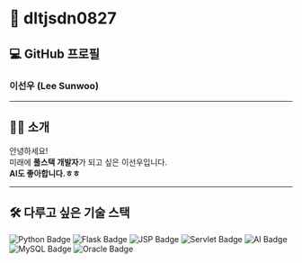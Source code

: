 # 👋 dltjsdn0827

## 💻 GitHub 프로필
### 이선우 (Lee Sunwoo)

---

## 🧑‍💻 소개  
안녕하세요!  
미래에 **풀스택 개발자**가 되고 싶은 이선우입니다.  
**AI도 좋아합니다.ㅎㅎ**

---

## 🛠️ 다루고 싶은 기술 스택
<p>
  <img src="https://img.shields.io/badge/Python-3776AB?style=for-the-badge&logo=python&logoColor=white" alt="Python Badge"/>
  <img src="https://img.shields.io/badge/Flask-000000?style=for-the-badge&logo=flask&logoColor=white" alt="Flask Badge"/>
  <img src="https://img.shields.io/badge/JSP-007396?style=for-the-badge&logo=java&logoColor=white" alt="JSP Badge"/>
  <img src="https://img.shields.io/badge/Servlet-6DB33F?style=for-the-badge&logo=java&logoColor=white" alt="Servlet Badge"/>
  <img src="https://img.shields.io/badge/AI-FF6F00?style=for-the-badge&logo=openai&logoColor=white" alt="AI Badge"/>
  <img src="https://img.shields.io/badge/MySQL-4479A1?style=for-the-badge&logo=mysql&logoColor=white" alt="MySQL Badge"/>
  <img src="https://img.shields.io/badge/Oracle-F80000?style=for-the-badge&logo=oracle&logoColor=white" alt="Oracle Badge"/>
</p>


